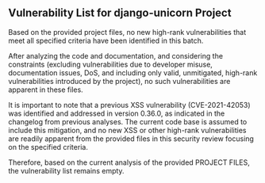 ## Vulnerability List for django-unicorn Project

Based on the provided project files, no new high-rank vulnerabilities that meet all specified criteria have been identified in this batch.

After analyzing the code and documentation, and considering the constraints (excluding vulnerabilities due to developer misuse, documentation issues, DoS, and including only valid, unmitigated, high-rank vulnerabilities introduced by the project), no such vulnerabilities are apparent in these files.

It is important to note that a previous XSS vulnerability (CVE-2021-42053) was identified and addressed in version 0.36.0, as indicated in the changelog from previous analyses. The current code base is assumed to include this mitigation, and no new XSS or other high-rank vulnerabilities are readily apparent from the provided files in this security review focusing on the specified criteria.

Therefore, based on the current analysis of the provided PROJECT FILES, the vulnerability list remains empty.
